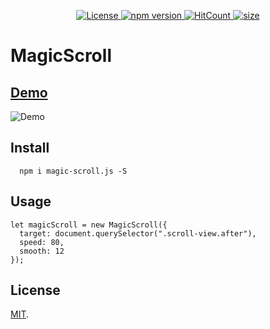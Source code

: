<p align="center">
  <a href="https://github.com/mudin/magic-scroll/blob/master/LICENSE">
    <img src="https://img.shields.io/github/license/mudin/magic-scroll.svg" alt="License">
  </a>
  <a href="https://badge.fury.io/js/magic-scroll">
    <img src="https://badge.fury.io/js/magic-scroll.svg" alt="npm version">
  </a>
  <a href="http://hits.dwyl.io/mudin/magic-scroll">
    <img src="http://hits.dwyl.io/mudin/magic-scroll.svg" alt="HitCount">
  </a>
  <a href="https://unpkg.com/magic-scroll.js@latest/dist/MagicScroll.cjs.js">
    <img src="https://img.badgesize.io/mudin/magic-scroll/master/dist/MagicScroll.cjs.js?compression=gzip" alt="size">
  </a>
</p>

# MagicScroll

## [Demo](https://mudin.github.io/magic-scroll/)

![Demo](https://mudin.github.io/magic-scroll/magic-scroll.gif)

## Install

```
  npm i magic-scroll.js -S
```

## Usage

```
let magicScroll = new MagicScroll({
  target: document.querySelector(".scroll-view.after"),
  speed: 80,
  smooth: 12
});
```

## License

[MIT](LICENSE).
